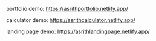 portfolio demo: https://asrithportfolio.netlify.app/

calculator demo: https://asrithcalculator.netlify.app/

landing page demo: https://asrithlandingpage.netlify.app/
